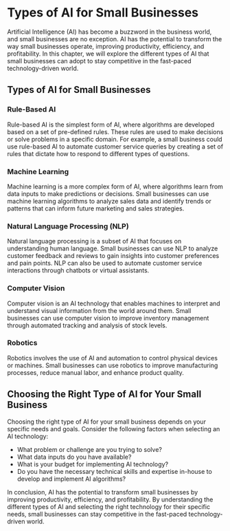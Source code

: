 Types of AI for Small Businesses
==================================================================================

Artificial Intelligence (AI) has become a buzzword in the business world, and small businesses are no exception. AI has the potential to transform the way small businesses operate, improving productivity, efficiency, and profitability. In this chapter, we will explore the different types of AI that small businesses can adopt to stay competitive in the fast-paced technology-driven world.

Types of AI for Small Businesses
--------------------------------

### Rule-Based AI

Rule-based AI is the simplest form of AI, where algorithms are developed based on a set of pre-defined rules. These rules are used to make decisions or solve problems in a specific domain. For example, a small business could use rule-based AI to automate customer service queries by creating a set of rules that dictate how to respond to different types of questions.

### Machine Learning

Machine learning is a more complex form of AI, where algorithms learn from data inputs to make predictions or decisions. Small businesses can use machine learning algorithms to analyze sales data and identify trends or patterns that can inform future marketing and sales strategies.

### Natural Language Processing (NLP)

Natural language processing is a subset of AI that focuses on understanding human language. Small businesses can use NLP to analyze customer feedback and reviews to gain insights into customer preferences and pain points. NLP can also be used to automate customer service interactions through chatbots or virtual assistants.

### Computer Vision

Computer vision is an AI technology that enables machines to interpret and understand visual information from the world around them. Small businesses can use computer vision to improve inventory management through automated tracking and analysis of stock levels.

### Robotics

Robotics involves the use of AI and automation to control physical devices or machines. Small businesses can use robotics to improve manufacturing processes, reduce manual labor, and enhance product quality.

Choosing the Right Type of AI for Your Small Business
-----------------------------------------------------

Choosing the right type of AI for your small business depends on your specific needs and goals. Consider the following factors when selecting an AI technology:

* What problem or challenge are you trying to solve?
* What data inputs do you have available?
* What is your budget for implementing AI technology?
* Do you have the necessary technical skills and expertise in-house to develop and implement AI algorithms?

In conclusion, AI has the potential to transform small businesses by improving productivity, efficiency, and profitability. By understanding the different types of AI and selecting the right technology for their specific needs, small businesses can stay competitive in the fast-paced technology-driven world.
